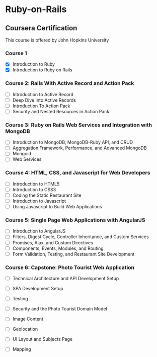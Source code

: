 Ruby-on-Rails
==============
## Coursera Certification
This course is offered by John Hopkins University
### Course 1
- [X] Introduction to Ruby
- [X] Introduction to Ruby on Rails

### Course 2: Rails With Active Record and Action Pack
- [ ] Introduction to Active Record
- [ ] Deep Dive Into Active Records
- [ ] Introduction To Action Pack
- [ ] Security and Nested Resources in Action Pack

### Course 3: Ruby on Rails Web Services and Integration with MongoDB
- [ ] Introduction to MongoDB, MongoDB-Ruby API, and CRUD
- [ ] Aggregation Framework, Performance, and Advanced MongoDB
- [ ] Mongoid
- [ ] Web Services

### Course 4: HTML, CSS, and Javascript for Web Developers
- [ ] Introduction to HTML5
- [ ] Introduction to CSS3
- [ ] Coding the Static Restaurant Site
- [ ] Introduction to Javascript
- [ ] Using Javascript to Build Web Applications

### Course 5: Single Page Web Applications with AngularJS
- [ ] Introduction to AngularJS
- [ ] Filters, Digest Cycle, Controller Inheritance, and Custom Services
- [ ] Promises, Ajax, and Custom Directives
- [ ] Components, Events, Modules, and Routing
- [ ] Form Validation, Testing, and Restaurant Site Development

### Course 6: Capstone: Photo Tourist Web Application
- [ ] Technical Architecture and API Development Setup
- [ ] SPA Development Setup
- [ ] Testing
- [ ] Security and the Photo Tourist Domain Model
- [ ] Image Content
- [ ] Geolocation
- [ ] UI Layout and Subjects Page
- [ ] Mapping


